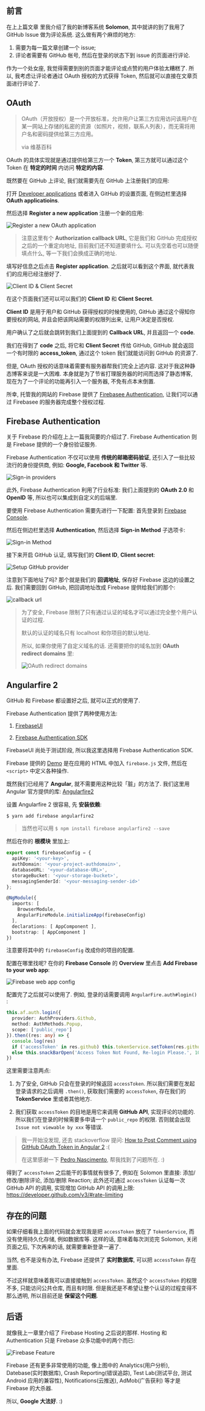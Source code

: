 ## 前言

在上上篇文章 里我介绍了我的新博客系统 **Solomon**,
其中就讲的到了我用了 GitHub Issue 做为评论系统.
这么做有两个麻烦的地方:

1.  需要为每一篇文章创建一个 issue;
2.  评论者需要有 GitHub 帐号,
    然后在登录的状态下到 issue 的页面进行评论.

作为一个处女座,
我觉得需要到别的页面才能评论或点赞的用户体验太糟糕了.
所以, 我考虑让评论者通过 OAuth 授权的方式获得 Token,
然后就可以直接在文章页面进行评论了.

## OAuth

> OAuth（开放授权）是一个开放标准，允许用户让第三方应用访问该用户在某一网站上存储的私密的资源（如照片，视频，联系人列表），而无需将用户名和密码提供给第三方应用。
>
> via 维基百科

OAuth 的具体实现就是通过提供给第三方一个 **Token**,
第三方就可以通过这个 Token 在 **特定的时间** 内访问 **特定的内容**.

既然要在 GitHub 上评论,
我们就需要先在 GitHub 上注册我们的应用:

打开 [Developer applications](https://github.com/settings/developers)
或者进入 GitHub 的设置页面,
在侧边栏里选择 **OAuth applicatioins**.

然后选择 **Register a new application**
注册一个新的应用:

![Register a new OAuth application](https://c1.staticflickr.com/3/2544/32836484732_010a3af524_b.jpg)

> 注意这里有个 **Authorization callback URL**,
> 它是我们和 GitHub 完成授权之后的一个重定向地址,
> 目前我们还不知道要填什么.
> 可以先空着也可以随便填点什么,
> 等一下我们会换成正确的地址.

填写好信息之后点击 **Register application**.
之后就可以看到这个界面,
就代表我们的应用已经注册好了.

![Client ID & Client Secret](https://c1.staticflickr.com/3/2302/32950124986_de5d4164e5_b.jpg)

在这个页面我们还可以可以我们的 **Client ID** 和 **Client Secret**.

**Client ID** 是用于用户和 GitHub 获得授权的时候使用的,
GitHub 通过这个得知你要授权的网站,
并且会把该网站需要的权限列出来,
让用户决定是否授权.

用户确认了之后就会跳转到我们上面提到的 **Callback URL**,
并且返回一个 **code**.

我们在得到了 **code** 之后,
将它和 **Client Secret** 传给 GitHub,
GitHub 就会返回一个有时限的 **access_token**,
通过这个 token 我们就能访问到 GitHub 的资源了.

但是, OAuth 授权的话意味着需要有服务器帮我们完全上述内容.
这对于我这种静态博客来说是一大困难.
本身就是为了节省打理服务器的时间而选择了静态博客,
现在为了一个评论的功能再引入一个服务器,
不免有点本末倒置.

所幸, 托管我的网站的 Firebase 提供了
[Firebasee Authentication](https://firebase.google.com/docs/auth/),
让我们可以通过 Firebasee 的服务器完成整个授权过程.

## Firebase Authentication

关于 Firebase 的介绍在上上一篇我简要的介绍过了.
Firebase Authentication 则是 Firebase 提供的一个身份验证服务.

Firebase Authentication 不仅可以使用 **传统的邮箱密码验证**,
还引入了一些比较流行的身份提供商, 例如:
**Google, Facebook 和 Twitter** 等.

![Sign-in providers](https://c1.staticflickr.com/3/2312/32836484982_67c9929997_o.png)

此外, Firebase Authentication 利用了行业标准:
我们上面提到的 **OAuth 2.0** 和 **OpenID** 等,
所以也可以集成到自定义的后端里.

要使用 Firebase Authentication 需要先进行一下配置:
首先登录到 [Firebase Console](https://console.firebase.google.com/).

然后在侧边栏里选择 **Authentication**,
然后选择 **Sign-in Method** 子选项卡:

![Sign-in Method](https://c1.staticflickr.com/3/2840/32836485442_c5d88f2ec8_o.png)

接下来开启 GitHub 认证,
填写我们的 **Client ID**, **Client secret**:

![Setup GitHub provider](https://c1.staticflickr.com/1/766/32950124566_48f78f16dc_b.jpg)

注意到下面地址了吗?
那个就是我们的 **回调地址**,
保存好 Firebase 这边的设置之后.
我们需要回到 GitHub,
把回调地址改成 Firebase 提供给我们的那个:

![callback url](https://c1.staticflickr.com/3/2351/32836485542_23f4471c15_o.png)

> 为了安全, Firebase 限制了只有通过认证的域名才可以通过完全整个用户认证的过程.
>
> 默认的认证的域名只有 localhost 和你项目的默认地址.
>
> 所以, 如果你使用了自定义域名的话.
> 还需要把你的域名加到 **OAuth redirect domains** 里:
>
> ![OAuth redirect domains](https://c1.staticflickr.com/1/733/32836485712_979b27f90d_o.png)

## Angularfire 2

GitHub 和 Firebase 都设置好之后,
就可以正式的使用了.

Firebase Authentication 提供了两种使用方法:

1.  [FirebaseUI](https://github.com/firebase/FirebaseUI-Web)

2.  [Firebase Authentication SDK](https://firebase.google.com/docs/auth/web/github-auth)

FirebaseUI 尚处于测试阶段,
所以我这里选择用 Firebase Authentication SDK.

Firebase 提供的
[Demo](https://github.com/firebase/quickstart-js/blob/master/auth/github-popup.html)
是在应用的 HTML 中加入 `firebase.js` 文件,
然后在 `<script>` 中定义各种操作.

既然我们已经用了 **Angular**,
就不需要用这种比较「脏」的方法了.
我们这里用 Angular 官方提供的库:
[Angularfire2](https://github.com/angular/angularfire2)

设置 Angularfire 2 很容易, 先 **安装依赖**:

```shell
$ yarn add firebase angularfire2
```

> 当然也可以用 `$ npm install firebase angularfire2 --save`

然后在你的 **根模块** 里加上:

```TypeScript
export const firebaseConfig = {
  apiKey: '<your-key>',
  authDomain: '<your-project-authdomain>',
  databaseURL: '<your-database-URL>',
  storageBucket: '<your-storage-bucket>',
  messagingSenderId: '<your-messaging-sender-id>'
};

@NgModule({
  imports: [
    BrowserModule,
    AngularFireModule.initializeApp(firebaseConfig)
  ],
  declarations: [ AppComponent ],
  bootstrap: [ AppComponent ]
})
```

注意要将其中的 `firebaseConfig` 改成你的项目的配置.

配置在哪里找呢?
在你的 **Firebase Console**
的 **Overview** 里点击 **Add Firebase to your web app**:

![Firebase web app config](https://c2.staticflickr.com/4/3708/32991332765_c60264d52e_b.jpg)

配置完了之后就可以使用了.
例如,
登录的话需要调用 `AngularFire.auth#login()` :

```TypeScript
this.af.auth.login({
  provider: AuthProviders.Github,
  method: AuthMethods.Popup,
  scope: ['public_repo']
}).then((res: any) => {
  console.log(res)
  if ('accessToken' in res.github) this.tokenService.setToken(res.github.accessToken)
  else this.snackBarOpen('Access Token Not Found, Re-login Please.', 1000)
})
```

这里需要注意两点:

1.  为了安全, GitHub 只会在登录的时候返回 `accessToken`.
    所以我们需要在发起登录请求的之后调用 `.then()`,
    获取我们需要的 `accessToken`,
    存在我们的 **TokenService** 里或者其他地方.

2.  我们获取 `accessToken` 的目地是用它来调用 **GitHub API**,
    实现评论的功能的.
    所以我们在登录的时候需要多申请一个 `public_repo` 的权限.
    否则就会出现 `Issue not viewable by xxx` 等错误.

> 我一开始没发现, 还去 stackoverflow 提问:
> [How to Post Comment using GitHub OAuth Token in Angular 2](https://stackoverflow.com/questions/42323439/how-to-post-comment-using-github-oauth-token-in-angular-2)
> :(
>
> 在这里感谢一下
> [Pedro Nascimento](https://stackoverflow.com/users/1074361/pedro-nascimento),
> 帮我找到了问题所在. :)

得到了 `accessToken` 之后能干的事情就有很多了,
例如在 Solomon 里直接:
添加/修改/删除评论, 添加/删除 Reaction;
此外还可通过 `accessToken` 认证每一次 GitHub API 的调用,
实现增加 GitHub API 的调用上限:
https://developer.github.com/v3/#rate-limiting

## 存在的问题

如果仔细看我上面的代码就会发现我是把 `accessToken` 放在了 `TokenService`,
而没有使用持久化存储, 例如数据库等.
这样的话, 意味着每次浏览完 Solomon,
关闭页面之后, 下次再来的话,
就需要重新登录一遍了.

当然, 也不是没有办法,
Firebase 还提供了 **实时数据库**,
可以把 `accessToken` 存在里面.

不过这样就意味着我可以直接接触到 `accessToken`.
虽然这个 `accessToken` 的权限不多,
只能访问公共仓库, 而且有时限.
但是我还是不希望让整个认证的过程变得不那么透明,
所以目前还是 **保留这个问题**.

## 后语

就像我上一章里介绍了 Firebase Hosting 之后说的那样.
Hosting 和 Authentication 只是 Firebase 众多功能中的两个而已:

![Firebase Feature](https://c1.staticflickr.com/3/2470/32991333905_b1b2a8db29_o.png)

Firebase 还有更多非常使用的功能,
像上图中的
Analytics(用户分析),
Datebase(实时数据库),
Crash Reporting(错误追踪),
Test Lab(测试平台, 测试 Android 应用的兼容性),
Notifications(云推送),
AdMob(广告获利)
等才是 Firebase 的大杀器.

所以, **Google 大法好**. :)
